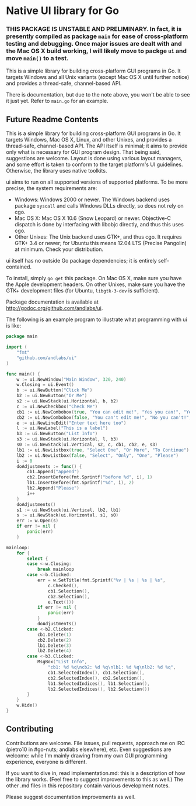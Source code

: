 # Native UI library for Go
### THIS PACKAGE IS UNSTABLE AND PRELIMINARY. In fact, it is presently compiled as package `main` for ease of cross-platform testing and debugging. Once major issues are dealt with and the Mac OS X build working, I will likely move to packge `ui` and move `main()` to a test.

This is a simple library for building cross-platform GUI programs in Go. It targets Windows and all Unix variants (except Mac OS X until further notice) and provides a thread-safe, channel-based API.

There is documentation, but due to the note above, you won't be able to see it just yet. Refer to `main.go` for an example.

## Future Readme Contents
This is a simple library for building cross-platform GUI programs in Go. It targets Windows, Mac OS X, Linux, and other Unixes, and provides a thread-safe, channel-based API. The API itself is minimal; it aims to provide only what is necessary for GUI program design. That being said, suggestions are welcome. Layout is done using various layout managers, and some effort is taken to conform to the target platform's UI guidelines. Otherwise, the library uses native toolkits.

ui aims to run on all supported versions of supported platforms. To be more precise, the system requirements are:

* Windows: Windows 2000 or newer. The Windows backend uses package `syscall` and calls Windows DLLs directly, so does not rely on cgo.
* Mac OS X: Mac OS X 10.6 (Snow Leopard) or newer. Objective-C dispatch is done by interfacing with libobjc directly, and thus this uses cgo.
* Other Unixes: The Unix backend uses GTK+, and thus cgo. It requires GTK+ 3.4 or newer; for Ubuntu this means 12.04 LTS (Precise Pangolin) at minimum. Check your distribution.

ui itself has no outside Go package dependencies; it is entirely self-contained.

To install, simply `go get` this package. On Mac OS X, make sure you have the Apple development headers. On other Unixes, make sure you have the GTK+ development files (for Ubuntu, `libgtk-3-dev` is sufficient).

Package documentation is available at http://godoc.org/github.com/andlabs/ui.

The following is an example program to illustrate what programming with ui is like:
```go
package main

import (
	"fmt"
	"github.com/andlabs/ui"
)

func main() {
	w := ui.NewWindow("Main Window", 320, 240)
	w.Closing = ui.Event()
	b := ui.NewButton("Click Me")
	b2 := ui.NewButton("Or Me")
	s2 := ui.NewStack(ui.Horizontal, b, b2)
	c := ui.NewCheckbox("Check Me")
	cb1 := ui.NewCombobox(true, "You can edit me!", "Yes you can!", "Yes you will!")
	cb2 := ui.NewCombobox(false, "You can't edit me!", "No you can't!", "No you won't!")
	e := ui.NewLineEdit("Enter text here too")
	l := ui.NewLabel("This is a label")
	b3 := ui.NewButton("List Info")
	s3 := ui.NewStack(ui.Horizontal, l, b3)
	s0 := ui.NewStack(ui.Vertical, s2, c, cb1, cb2, e, s3)
	lb1 := ui.NewListbox(true, "Select One", "Or More", "To Continue")
	lb2 := ui.NewListbox(false, "Select", "Only", "One", "Please")
	i := 0
	doAdjustments := func() {
		cb1.Append("append")
		cb2.InsertBefore(fmt.Sprintf("before %d", i), 1)
		lb1.InsertBefore(fmt.Sprintf("%d", i), 2)
		lb2.Append("Please")
		i++
	}
	doAdjustments()
	s1 := ui.NewStack(ui.Vertical, lb2, lb1)
	s := ui.NewStack(ui.Horizontal, s1, s0)
	err := w.Open(s)
	if err != nil {
		panic(err)
	}

mainloop:
	for {
		select {
		case <-w.Closing:
			break mainloop
		case <-b.Clicked:
			err = w.SetTitle(fmt.Sprintf("%v | %s | %s | %s",
				c.Checked(),
				cb1.Selection(),
				cb2.Selection(),
				e.Text()))
			if err != nil {
				panic(err)
			}
			doAdjustments()
		case <-b2.Clicked:
			cb1.Delete(1)
			cb2.Delete(2)
			lb1.Delete(3)
			lb2.Delete(4)
		case <-b3.Clicked:
			MsgBox("List Info",
				"cb1: %d %q\ncb2: %d %q\nlb1: %d %q\nlb2: %d %q",
				cb1.SelectedIndex(), cb1.Selection(),
				cb2.SelectedIndex(), cb2.Selection(),
				lb1.SelectedIndices(), lb1.Selection(),
				lb2.SelectedIndices(), lb2.Selection())
		}
	}
	w.Hide()
}
```

## Contributing
Contributions are welcome. File issues, pull requests, approach me on IRC (pietro10 in #go-nuts; andlabs elsewhere), etc. Even suggestions are welcome: while I'm mainly drawing from my own GUI programming experience, everyone is different.

If you want to dive in, read implementation.md: this is a description of how the library works. (Feel free to suggest improvements to this as well.) The other .md files in this repository contain various development notes.

Please suggest documentation improvements as well.
